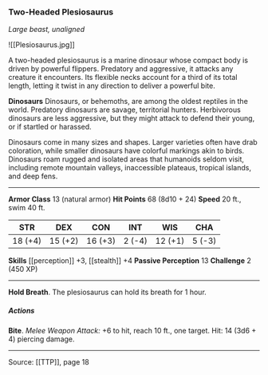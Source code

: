 ### Two-Headed Plesiosaurus
_Large beast, unaligned_

![[Plesiosaurus.jpg]]

A two-headed plesiosaurus is a marine dinosaur whose compact body is driven by powerful flippers. Predatory and aggressive, it attacks any creature it encounters. Its flexible necks account for a third of its total length, letting it twist in any direction to deliver a powerful bite.

**Dinosaurs** Dinosaurs, or behemoths, are among the oldest reptiles in the world. Predatory dinosaurs are savage, territorial hunters. Herbivorous dinosaurs are less aggressive, but they might attack to defend their young, or if startled or harassed.

Dinosaurs come in many sizes and shapes. Larger varieties often have drab coloration, while smaller dinosaurs have colorful markings akin to birds. Dinosaurs roam rugged and isolated areas that humanoids seldom visit, including remote mountain valleys, inaccessible plateaus, tropical islands, and deep fens.






---

**Armor Class** 13 (natural armor)
**Hit Points** 68 (8d10 + 24)
**Speed** 20 ft., swim 40 ft.

| STR     | DEX     | CON     | INT     | WIS     | CHA     |
|---------|---------|---------|---------|---------|---------|
| 18 (+4) | 15 (+2) | 16 (+3) | 2 (-4) | 12 (+1) | 5 (-3) |

**Skills** [[perception]] +3, [[stealth]] +4
**Passive Perception** 13
**Challenge** 2 (450 XP)

---

**Hold Breath**. The plesiosaurus can hold its breath for 1 hour.

##### Actions
**Bite**. _Melee Weapon Attack:_ +6 to hit, reach 10 ft., one target. Hit: 14 (3d6 + 4) piercing damage.


---

Source: [[TTP]], page 18